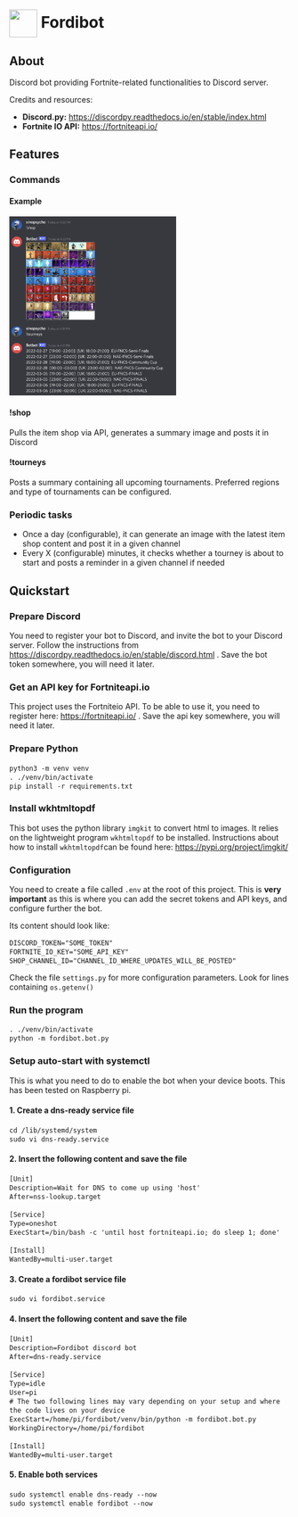 # <img src="https://raw.githack.com/FortAwesome/Font-Awesome/master/svgs/solid/ghost.svg" card_color="#40DBB0" width="50" height="50" style="vertical-align:middle"/> Fordibot

## About
Discord bot providing Fortnite-related functionalities to Discord server.

Credits and resources:
* **Discord.py:** https://discordpy.readthedocs.io/en/stable/index.html
* **Fortnite IO API:** https://fortniteapi.io/

## Features
### Commands
#### Example
<p>
  <img src="docs/images/example.png" width="300" title="Example">
</p>

#### !shop
Pulls the item shop via API, generates a summary image and posts it in Discord

#### !tourneys
Posts a summary containing all upcoming tournaments. Preferred regions and type of tournaments can be configured.

### Periodic tasks
* Once a day (configurable), it can generate an image with the latest item shop content and post it in a given channel
* Every X (configurable) minutes, it checks whether a tourney is about to start and posts a reminder in a given channel if needed

## Quickstart
### Prepare Discord
You need to register your bot to Discord, and invite the bot to your Discord server. Follow the instructions from https://discordpy.readthedocs.io/en/stable/discord.html . Save the bot token somewhere, you will need it later.

### Get an API key for Fortniteapi.io
This project uses the Fortniteio API. To be able to use it, you need to register here: https://fortniteapi.io/ . Save the api key somewhere, you will need it later.

### Prepare Python
```
python3 -m venv venv
. ./venv/bin/activate
pip install -r requirements.txt
```

### Install wkhtmltopdf
This bot uses the python library `imgkit` to convert html to images. It relies on the lightweight program `wkhtmltopdf` to be installed. Instructions about how to install `wkhtmltopdf`can be found here: https://pypi.org/project/imgkit/ 

### Configuration
You need to create a file called `.env` at the root of this project. This is **very important** as this is where you can add the secret tokens and API keys, and configure further the bot.

Its content should look like:
```
DISCORD_TOKEN="SOME_TOKEN"
FORTNITE_IO_KEY="SOME_API_KEY"
SHOP_CHANNEL_ID="CHANNEL_ID_WHERE_UPDATES_WILL_BE_POSTED"
```
Check the file `settings.py` for more configuration parameters. Look for lines containing `os.getenv()`

### Run the program
```
. ./venv/bin/activate
python -m fordibot.bot.py
```

### Setup auto-start with systemctl
This is what you need to do to enable the bot when your device boots. This has been tested on Raspberry pi.
#### 1. Create a dns-ready service file
```
cd /lib/systemd/system
sudo vi dns-ready.service
```
#### 2. Insert the following content and save the file
```
[Unit]
Description=Wait for DNS to come up using 'host'
After=nss-lookup.target

[Service]
Type=oneshot
ExecStart=/bin/bash -c 'until host fortniteapi.io; do sleep 1; done'

[Install]
WantedBy=multi-user.target
```
#### 3. Create a fordibot service file
```
sudo vi fordibot.service
```
#### 4. Insert the following content and save the file
```
[Unit]
Description=Fordibot discord bot
After=dns-ready.service

[Service]
Type=idle
User=pi
# The two following lines may vary depending on your setup and where the code lives on your device
ExecStart=/home/pi/fordibot/venv/bin/python -m fordibot.bot.py
WorkingDirectory=/home/pi/fordibot

[Install]
WantedBy=multi-user.target
```
#### 5. Enable both services
```
sudo systemctl enable dns-ready --now
sudo systemctl enable fordibot --now
```
